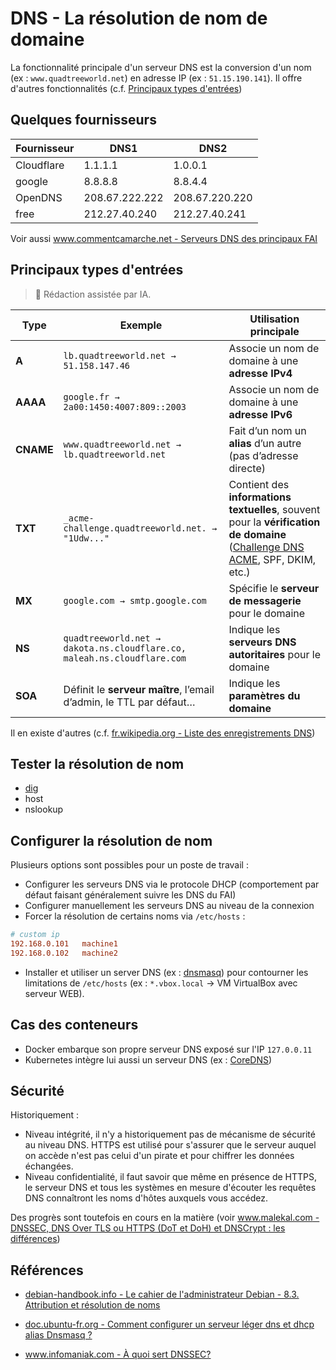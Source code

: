 # DNS - La résolution de nom de domaine

La fonctionnalité principale d'un serveur DNS est la conversion d'un nom (ex : `www.quadtreeworld.net`) en adresse IP (ex : `51.15.190.141`). Il offre d'autres fonctionnalités (c.f. [Principaux types d'entrées](#principaux-types-dentrées))

## Quelques fournisseurs

| Fournisseur | DNS1           | DNS2           |
| ----------- | -------------- | -------------- |
| Cloudflare  | 1.1.1.1        | 1.0.0.1        |
| google      | 8.8.8.8        | 8.8.4.4        |
| OpenDNS     | 208.67.222.222 | 208.67.220.220 |
| free        | 212.27.40.240  | 212.27.40.241  |

Voir aussi [www.commentcamarche.net - Serveurs DNS des principaux FAI](https://www.commentcamarche.net/faq/1496-serveurs-dns-des-principaux-fai)

## Principaux types d'entrées

> 🤖 Rédaction assistée par IA.

| Type      | Exemple                                                                 | Utilisation principale                                                                                                                                                                           |
| --------- | ----------------------------------------------------------------------- | ------------------------------------------------------------------------------------------------------------------------------------------------------------------------------------------------ |
| **A**     | `lb.quadtreeworld.net → 51.158.147.46`                                  | Associe un nom de domaine à une **adresse IPv4**                                                                                                                                                 |
| **AAAA**  | `google.fr → 2a00:1450:4007:809::2003`                                  | Associe un nom de domaine à une **adresse IPv6**                                                                                                                                                 |
| **CNAME** | `www.quadtreeworld.net → lb.quadtreeworld.net`                          | Fait d’un nom un **alias** d’un autre (pas d’adresse directe)                                                                                                                                    |
| **TXT**   | `_acme-challenge.quadtreeworld.net. → "1Udw..."`                        | Contient des **informations textuelles**, souvent pour la **vérification de domaine** ([Challenge DNS ACME](https://letsencrypt.org/fr/docs/challenge-types/#challenge-dns-01), SPF, DKIM, etc.) |
| **MX**    | `google.com → smtp.google.com`                                          | Spécifie le **serveur de messagerie** pour le domaine                                                                                                                                            |
| **NS**    | `quadtreeworld.net → dakota.ns.cloudflare.co, maleah.ns.cloudflare.com` | Indique les **serveurs DNS autoritaires** pour le domaine                                                                                                                                        |
| **SOA**   | Définit le **serveur maître**, l’email d’admin, le TTL par défaut…      | Indique les **paramètres du domaine**                                                                                                                                                            |

Il en existe d'autres (c.f. [fr.wikipedia.org - Liste des enregistrements DNS](https://fr.wikipedia.org/wiki/Liste_des_enregistrements_DNS))

## Tester la résolution de nom

* [dig](../../outils/dig/index.md)
* host
* nslookup

## Configurer la résolution de nom

Plusieurs options sont possibles pour un poste de travail :

* Configurer les serveurs DNS via le protocole DHCP (comportement par défaut faisant généralement suivre les DNS du FAI)
* Configurer manuellement les serveurs DNS au niveau de la connexion
* Forcer la résolution de certains noms via `/etc/hosts` :

```conf
# custom ip
192.168.0.101   machine1
192.168.0.102   machine2
```

* Installer et utiliser un server DNS (ex : [dnsmasq](../../outils/dnsmasq/index.md)) pour contourner les limitations de `/etc/hosts` (ex : `*.vbox.local` -> VM VirtualBox avec serveur WEB).

## Cas des conteneurs

* Docker embarque son propre serveur DNS exposé sur l'IP `127.0.0.11`
* Kubernetes intègre lui aussi un serveur DNS (ex : [CoreDNS](https://coredns.io/))

## Sécurité

Historiquement :

- Niveau intégrité, il n'y a historiquement pas de mécanisme de sécurité au niveau DNS. HTTPS est utilisé pour s'assurer que le serveur auquel on accède n'est pas celui d'un pirate et pour chiffrer les données échangées.
- Niveau confidentialité, il faut savoir que même en présence de HTTPS, le serveur DNS et tous les systèmes en mesure d'écouter les requêtes DNS connaîtront les noms d'hôtes auxquels vous accédez.

Des progrès sont toutefois en cours en la matière (voir [www.malekal.com - DNSSEC, DNS Over TLS ou HTTPS (DoT et DoH) et DNSCrypt : les différences](https://www.malekal.com/chiffrement-dns-dns-over-https/))


## Références

* [debian-handbook.info - Le cahier de l'administrateur Debian - 8.3. Attribution et résolution de noms](https://debian-handbook.info/browse/fr-FR/stable/sect.hostname-name-service.html)

* [doc.ubuntu-fr.org - Comment configurer un serveur léger dns et dhcp alias Dnsmasq ?](https://doc.ubuntu-fr.org/configuration_serveur_dns_dhcp)

* [www.infomaniak.com - À quoi sert DNSSEC?](https://www.infomaniak.com/fr/support/faq/2208/comprendre-a-quoi-sert-dnssec)
